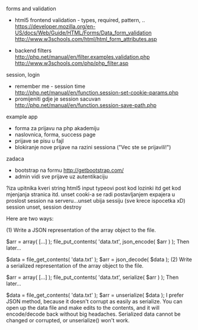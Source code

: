 
forms and validation
* html5 frontend validation - types, required, pattern, ..  
  https://developer.mozilla.org/en-US/docs/Web/Guide/HTML/Forms/Data_form_validation
  http://www.w3schools.com/html/html_form_attributes.asp

* backend filters  
  http://php.net/manual/en/filter.examples.validation.php
  http://www.w3schools.com/php/php_filter.asp

session, login
* remember me - session time   
  http://php.net/manual/en/function.session-set-cookie-params.php
* promijeniti gdje je session sacuvan  
  http://php.net/manual/en/function.session-save-path.php

example app
* forma za prijavu na php akademiju
* naslovnica, forma, success page
* prijave se pisu u fajl
* blokiranje nove prijave na razini sessiona ("Vec ste se prijavili!")

zadaca
* bootstrap na formu
  http://getbootstrap.com/
* admin vidi sve prijave uz autentikaciju


?iza upitnika kveri string
html5 input typeovi
post kod lozinki itd
get kod mjenjanja stranica itd.
unset cooki-a se radi postavljanjem expajera u proslost 
session na serveru...unset ubija sessiju (sve krece ispocetka xD) session unset, session destroy


Here are two ways:

(1) Write a JSON representation of the array object to the file.

$arr = array( [...] );
file_put_contents( 'data.txt', json_encode( $arr ) );
Then later...

$data = file_get_contents( 'data.txt' );
$arr = json_decode( $data );
(2) Write a serialized representation of the array object to the file.

$arr = array( [...] );
file_put_contents( 'data.txt', serialize( $arr ) );
Then later...

$data = file_get_contents( 'data.txt' );
$arr = unserialize( $data );
I prefer JSON method, because it doesn't corrupt as easily as serialize. You can open up the data file and make edits to the contents, and it will encode/decode back without big headaches. Serialized data cannot be changed or corrupted, or unserialize() won't work.
